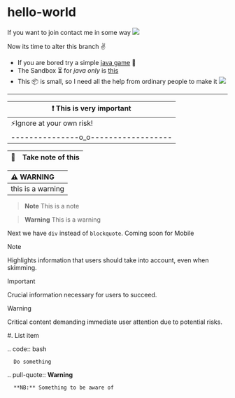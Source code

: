 # hello-world
If you want to join contact me in some way <img src="https://custom-icon-badges.herokuapp.com/badge/Mail-abc@gmail.com-violet?logo=mail&logoColor=white&v05.07.2022">

Now its time to alter this branch :v:
- If you are bored try a simple [java game](GuessGame2.html) 🎲
- The Sandbox ⏳ for *java only* is [this](Java-to-Send-1.html)
- This :package: is small, so I need all the help from ordinary people to make it <img src="https://custom-icon-badges.herokuapp.com/badge/0-World-white?logo=ceylon&logoColor=white&labelColor=orange&color=fedcba&label=ceylon&v05.07.2022">
<hr>

|:exclamation: This is very important|
|------------------------------------|
|:zap:Ignore at your own risk!
|---------------o_o------------------|

|:memo:|Take note of this|
|------|:----------------|

|:warning: WARNING|
|:----------------|
|this is a warning|

> **Note**
> This is a note

> **Warning**
> This is a warning
>
Next we have `div` instead of `blockquote`. Coming soon for Mobile
> [!NOTE]  
> Highlights information that users should take into account, even when skimming.

> [!IMPORTANT]  
> Crucial information necessary for users to succeed.

> [!WARNING]  
> Critical content demanding immediate user attention due to potential risks.

#. List item

   .. code:: bash

      Do something

   .. pull-quote::
      **Warning**
      
      **NB:** Something to be aware of

